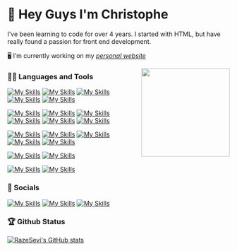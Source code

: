👋 Hey Guys I'm Christophe
===========================
I’ve been learning to code for over 4 years. I started with HTML, but have really found a passion for front end development.

🖥️ I’m currently working on my *<a target="_blank" href="https://www.xedo.be">personal website</a>*

<img align='right' src='https://user-images.githubusercontent.com/5713670/87202985-820dcb80-c2b6-11ea-9f56-7ec461c497c3.gif' width='200"'>

### 👨‍💻 Languages and Tools

[![My Skills](https://skillicons.dev/icons?i=cs)](https://docs.microsoft.com/en-us/dotnet/csharp/)
[![My Skills](https://skillicons.dev/icons?i=dart)](https://dart.dev/)
[![My Skills](https://skillicons.dev/icons?i=java)](https://www.oracle.com/java/)
[![My Skills](https://skillicons.dev/icons?i=py)](https://www.python.org/)
[![My Skills](https://skillicons.dev/icons?i=ts)](https://www.typescriptlang.org/)

[![My Skills](https://skillicons.dev/icons?i=angular)](https://angular.io/)
[![My Skills](https://skillicons.dev/icons?i=flutter)](https://flutter.dev/)
[![My Skills](https://skillicons.dev/icons?i=html)](https://developer.mozilla.org/en-US/docs/Glossary/HTML5)
[![My Skills](https://skillicons.dev/icons?i=css)](https://developer.mozilla.org/en-US/docs/Web/CSS)
[![My Skills](https://skillicons.dev/icons?i=sass)](https://sass-lang.com/)
[![My Skills](https://skillicons.dev/icons?i=js)](https://developer.mozilla.org/en-US/docs/Web/JavaScript)

[![My Skills](https://skillicons.dev/icons?i=docker)](https://www.docker.com/)
[![My Skills](https://skillicons.dev/icons?i=firebase)](https://firebase.google.com/)
[![My Skills](https://skillicons.dev/icons?i=mysql)](https://www.mysql.com/)
[![My Skills](https://skillicons.dev/icons?i=nodejs)](https://nodejs.org/en/)
[![My Skills](https://skillicons.dev/icons?i=dotnet)](https://dotnet.microsoft.com/en-us/)

[![My Skills](https://skillicons.dev/icons?i=linux)](https://tos.odex.be)
[![My Skills](https://skillicons.dev/icons?i=vscode,vim)](https://github.com/RazeSevi)

[![My Skills](https://skillicons.dev/icons?i=git,github)](https://github.com/RazeSevi)
[![My Skills](https://user-images.githubusercontent.com/25181517/183892787-bca94a0e-ffcb-4eeb-8137-e0fc4e446c25.png)](https://groovy-lang.org/)

### 🤝 Socials

[![My Skills](https://skillicons.dev/icons?i=instagram)](https://www.instagram.com/christophe.1234/)
[![My Skills](https://skillicons.dev/icons?i=linkedin)](https://www.linkedin.com/in/christophe-de-beule-576a7a1aa/)
[![My Skills](https://skillicons.dev/icons?i=twitter)](https://twitter.com/Christophe__DB)

### 🏆 Github Status

<a href="http://www.github.com/RazeSevi"><img src="https://github-readme-stats.vercel.app/api?username=RazeSevi&show_icons=true&hide=stars,&count_private=true&title_color=0891b2&text_color=ffffff&icon_color=0891b2&bg_color=1c1917&hide_border=true&show_icons=true" alt="RazeSevi's GitHub stats" /></a>
